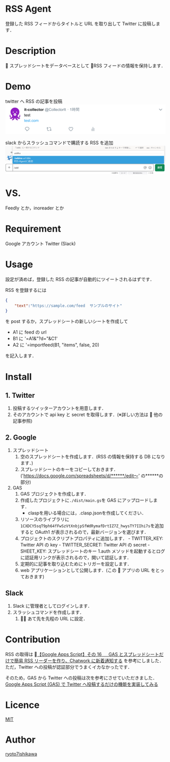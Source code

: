 # RSS Agent

登録した RSS フィードからタイトルと URL を取り出して Twitter に投稿します．

# Description

 スプレッドシートをデータベースとして RSS フィードの情報を保持します．

# Demo

twitter へ RSS の記事を投稿
![twitter demo](./img/twitter.png)

slack からスラッシュコマンドで購読する RSS を追加
![slack demo](./img/slack.png)

# VS.

Feedly とか，inoreader とか

# Requirement

Google アカウント
Twitter
(Slack)

# Usage

設定が済めば，登録した RSS の記事が自動的にツイートされるはずです．

RSS を登録するには

```.json
{
    "text":"https://sample.com/feed  サンプルのサイト"
}
```

を post するか，スプレッドシートの新しいシートを作成して

- A1 に feed の url
- B1 に '=A1&"?d="&C1'
- A2 に '=importfeed(B1, "items", false, 20)

を記入します．

# Install

## 1. Twitter

1. 投稿するツイッターアカウントを用意します．
1. そのアカウントで api key と secret を取得します．(※詳しい方法は  他の記事参照)

## 2. Google

1. スプレッドシート
   1. 空のスプレッドシートを作成します．(RSS の情報を保持する DB になります．)
   1. スプレッドシートのキーをコピーしておきます．('https://docs.google.com/spreadsheets/d/******/edit〜' の**\*\***の部分)
1. GAS
   1. GAS プロジェクトを作成します．
   1. 作成したプロジェクトに`./dist/main.gs`を GAS にアップロードします．
        - claspを用いる場合には，.clasp.jsonを作成してください．
   1. リソースのライブラリに`1CXDCY5sqT9ph64fFwSzVtXnbjpSfWdRymafDrtIZ7Z_hwysTY7IIhi7s`を追加すると OAuth1 が表示されるので，最新バージョンを選びます．
   1. プロジェクトのスクリプトプロパティに追加します． - TWITTER_KEY: Twitter API の key - TWITTER_SECRET: Twitter API の secret - SHEET_KEY: スプレッドシートのキー
      1.auth メソッドを起動するとログに認証用リンクが表示されるので，開いて認証します．
   1. 定期的に記事を取り込むためにトリガーを設定します．
   1. web アプリケーションとして公開します．(この  アプリの URL をとっておきます)

## Slack

1. Slack に管理者としてログインします．
1. スラッシュコマンドを作成します．
   1.  あて先を先程の URL に設定．

# Contribution

RSS の取得は
[【Google Apps Script】その 16 　 GAS とスプレッドシートだけで簡易 RSS リーダーを作り、Chatwork に新着通知する](https://qiita.com/rf_p/items/3e20e4114a1182deb7bc#%E3%82%B9%E3%83%97%E3%83%AC%E3%83%83%E3%83%89%E3%82%B7%E3%83%BC%E3%83%88%E3%81%AE%E6%BA%96%E5%82%99) を参考にしました．
ただ，Twitter への投稿が認証部分でうまくイカなかったです．

そのため，GAS から Twitter への投稿は次を参考にさせていただきました．
[Google Apps Script (GAS) で Twitter へ投稿するだけの機能を実装してみる](https://qiita.com/akkey2475/items/ad190a507b4a7b7dc17c#%E3%83%97%E3%83%AD%E3%82%B0%E3%83%A9%E3%83%A0%E4%BD%9C%E6%88%90)

# Licence

[MIT](https://github.com/tcnksm/tool/blob/master/LICENCE)

# Author

[ryoto7ishikawa](https://github.com/ryoto7ishikawa)
